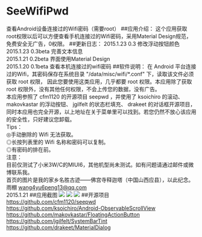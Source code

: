 # SeeWifiPwd
查看Android设备连接过的Wifi密码（需要root）
##应用介绍：
这个应用获取root权限以后可以方便查看手机连接过的Wifi密码，采用Material Design规范，免费安全无广告，0权限。
##更新日志：
2015.1.23 0.3		修改浮动按钮颜色<br>
2015.1.23 0.3beta	完善文本信息<br>
2015.1.21 0.2beta	界面使用Material Design<br>
2015.1.20 0.1beta	查看本机连接过的wifi密码
##软件说明：
在 Android 平台连接过的Wifi，其密码保存在系统目录 "/data/misc/wifi/*.conf" 下，读取该文件必须获取 root 权限，
因此您要使用这类应用，几乎都要 root 权限。本应用除了获取 root 权限外，没有其他任何权限，不会上传您的数据，没有广告。<br>
本应用参照了 cfm1120 的开源项目 seepwd ，并使用了 ksoichiro 的滚动、 makovkastar 的浮动按钮、 jgilfelt 的状态栏填充、 
drakeet 的对话框开源项目，同时本应用也完全开源，以上地址在关于菜单里可以找到。若您仍然不放心该应用的安全性，只好建议您卸载。
<br>Tips：<br>
◎手动删除的 Wifi 无法获取。<br>
◎长按列表里的 Wifi 名称和密码可以复制。<br>
◎有密码的排在前。
<br>注意：
<br>目前仅测试了小米3W/C的MIUI6，其他机型尚未测试。如有问题请通过邮件或微博联系我。
<br>首页的图片是我的家乡名胜古迹——佛宫寺释迦塔（中国山西应县），以此纪念。
<br>雨棚 wang4yu6peng13@qq.com
<br>2015.1.21
##应用截图
![](https://github.com/wang4yu6peng13/SeeWifiPwd/blob/master/pictures/screenshot01.jpg) 
![](https://github.com/wang4yu6peng13/SeeWifiPwd/blob/master/pictures/screenshot02.jpg) 
![](https://github.com/wang4yu6peng13/SeeWifiPwd/blob/master/pictures/screenshot03.jpg) 
##开源项目
https://github.com/cfm1120/seepwd<br>
https://github.com/ksoichiro/Android-ObservableScrollView<br>
https://github.com/makovkastar/FloatingActionButton<br>
https://github.com/jgilfelt/SystemBarTint<br>
https://github.com/drakeet/MaterialDialog
